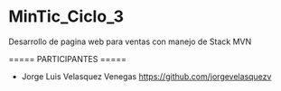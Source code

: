 # MinTic_Ciclo_3

Desarrollo de pagina web para ventas con manejo de Stack MVN

=====	PARTICIPANTES =====

- Jorge Luis Velasquez Venegas https://github.com/jorgevelasquezv
